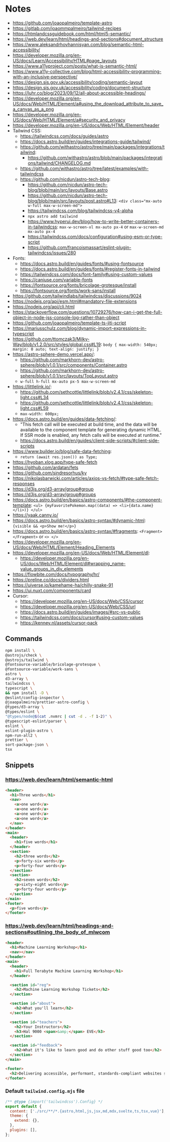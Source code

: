 # Notes

- https://github.com/joaopalmeiro/template-astro
- https://gitlab.com/joaommpalmeiro/tailwind-recipes
- https://htmlandcssguidebook.com/html/html5-semantic/
- https://web.dev/learn/html/headings-and-sections#document_structure
- https://www.aleksandrhovhannisyan.com/blog/semantic-html-accessibility/
- https://developer.mozilla.org/en-US/docs/Learn/Accessibility/HTML#page_layouts
- https://www.a11yproject.com/posts/what-is-semantic-html/
- https://www.a11y-collective.com/blog/html-accessibility-programming-with-an-inclusive-perspective/
- https://design.sis.gov.uk/accessibility/coding/semantic-layout
- https://design.sis.gov.uk/accessibility/coding/document-structure
- https://luhr.co/blog/2023/09/12/all-about-accessible-headings/
- https://developer.mozilla.org/en-US/docs/Web/HTML/Element/a#using_the_download_attribute_to_save_a_canvas_as_a_png
- https://developer.mozilla.org/en-US/docs/Web/HTML/Element/a#security_and_privacy
- https://developer.mozilla.org/en-US/docs/Web/HTML/Element/header
- Tailwind CSS:
  - https://tailwindcss.com/docs/guides/astro
  - https://docs.astro.build/en/guides/integrations-guide/tailwind/
  - https://github.com/withastro/astro/tree/main/packages/integrations/tailwind:
    - https://github.com/withastro/astro/blob/main/packages/integrations/tailwind/CHANGELOG.md
  - https://github.com/withastro/astro/tree/latest/examples/with-tailwindcss
  - https://github.com/nicdun/astro-tech-blog:
    - https://github.com/nicdun/astro-tech-blog/blob/main/src/layouts/Base.astro
    - https://github.com/nicdun/astro-tech-blog/blob/main/src/layouts/post.astro#L13: `<div class="mx-auto w-full max-w-screen-md">`
    - https://tailwindcss.com/blog/tailwindcss-v4-alpha
    - `npx astro add tailwind`
    - https://www.hyperui.dev/blog/how-to-write-better-containers-in-tailwindcss: `max-w-screen-xl mx-auto px-4` or `max-w-screen-md mx-auto px-4`
    - https://tailwindcss.com/docs/configuration#using-esm-or-type-script
    - https://github.com/francoismassart/eslint-plugin-tailwindcss/issues/280
- Fonts:
  - https://docs.astro.build/en/guides/fonts/#using-fontsource
  - https://docs.astro.build/en/guides/fonts/#register-fonts-in-tailwind
  - https://tailwindcss.com/docs/font-family#using-custom-values
  - https://caniuse.com/variable-fonts
  - https://fontsource.org/fonts/bricolage-grotesque/install
  - https://fontsource.org/fonts/work-sans/install
- https://github.com/tailwindlabs/tailwindcss/discussions/9024
- https://nodejs.org/api/esm.html#mandatory-file-extensions
- https://nodejs.org/api/cli.html
- https://stackoverflow.com/questions/10729276/how-can-i-get-the-full-object-in-node-jss-console-log-rather-than-object
- https://github.com/joaopalmeiro/template-ts-jiti-script
- https://mariusschulz.com/blog/dynamic-import-expressions-in-typescript
- https://github.com/ttomczak3/Milky-Way/blob/v1.2.0/src/styles/global.css#L19: `body { max-width: 540px; margin: 0 auto; text-align: justify; }`
- https://astro-sphere-demo.vercel.app/:
  - https://github.com/markhorn-dev/astro-sphere/blob/v1.0.1/src/components/Container.astro
  - https://github.com/markhorn-dev/astro-sphere/blob/v1.0.1/src/layouts/TopLayout.astro
  - `w-full h-full mx-auto px-5 max-w-screen-md`
- https://littlelink.io/:
  - https://github.com/sethcottle/littlelink/blob/v2.4.1/css/skeleton-light.css#L34
  - https://github.com/sethcottle/littlelink/blob/v2.4.1/css/skeleton-light.css#L59
  - `max-width: 600px;`
- https://docs.astro.build/en/guides/data-fetching/:
  - "This fetch call will be executed at build time, and the data will be available to the component template for generating dynamic HTML. If SSR mode is enabled, any fetch calls will be executed at runtime."
  - https://docs.astro.build/en/guides/client-side-scripts/#client-side-scripts
- https://www.builder.io/blog/safe-data-fetching:
  - `return (await res.json()) as Type;`
- https://hyoban.xlog.app/type-safe-fetch
- https://github.com/ardatan/fets
- https://github.com/sindresorhus/ky
- https://nikolasbarwicki.com/articles/axios-vs-fetch/#type-safe-fetch-responses
- https://d3js.org/d3-array/group#group
- https://d3js.org/d3-array/group#groups
- https://docs.astro.build/en/basics/astro-components/#the-component-template: `<ul> {myFavoritePokemon.map((data) => <li>{data.name}</li>)} </ul>`
- https://yaak.canny.io/
- https://docs.astro.build/en/basics/astro-syntax/#dynamic-html: `{visible && <p>Show me!</p>}`
- https://docs.astro.build/en/basics/astro-syntax/#fragments: `<Fragment> </Fragment>` or `<> </>`
- https://developer.mozilla.org/en-US/docs/Web/HTML/Element/Heading_Elements
- https://developer.mozilla.org/en-US/docs/Web/HTML/Element/dl:
  - https://developer.mozilla.org/en-US/docs/Web/HTML/Element/dl#wrapping_name-value_groups_in_div_elements
- https://flowbite.com/docs/typography/hr/
- https://preline.co/docs/dividers.html
- https://uiverse.io/kamehame-ha/chilly-snake-91
- https://ui.nuxt.com/components/card
- Cursor:
  - https://developer.mozilla.org/en-US/docs/Web/CSS/cursor
  - https://developer.mozilla.org/en-US/docs/Web/CSS/url
  - https://docs.astro.build/en/guides/images/#src-vs-public
  - https://tailwindcss.com/docs/cursor#using-custom-values
  - https://kenney.nl/assets/cursor-pack

## Commands

```bash
npm install \
@astrojs/check \
@astrojs/tailwind \
@fontsource-variable/bricolage-grotesque \
@fontsource-variable/work-sans \
astro \
d3-array \
tailwindcss \
typescript \
&& npm install -D \
@eslint/config-inspector \
@joaopalmeiro/prettier-astro-config \
@types/d3-array \
@types/eslint \
"@types/node@$(cat .nvmrc | cut -d . -f 1-2)" \
@typescript-eslint/parser \
eslint \
eslint-plugin-astro \
npm-run-all2 \
prettier \
sort-package-json \
tsx
```

## Snippets

### https://web.dev/learn/html/semantic-html

```html
<header>
  <h1>Three words</h1>
  <nav>
    <a>one word</a>
    <a>one word</a>
    <a>one word</a>
    <a>one word</a>
  </nav>
</header>
<main>
  <header>
    <h1>five words</h1>
  </header>
  <section>
    <h2>three words</h2>
    <p>forty-six words</p>
    <p>forty-four words</p>
  </section>
  <section>
    <h2>seven words</h2>
    <p>sixty-eight words</p>
    <p>forty-four words</p>
  </section>
</main>
<footer>
  <p>five words</p>
</footer>
```

### https://web.dev/learn/html/headings-and-sections#outlining_the_body_of_mlwcom

```html
<header>
  <h1>Machine Learning Workshop</h1>
  <nav></nav>
</header>
<main>
  <header>
    <h1>Full Terabyte Machine Learning Workshop</h1>
  </header>

  <section id="reg">
    <h2>Machine Learning Workshop Tickets</h2>
  </section>

  <section id="about">
    <h2>What you'll learn</h2>
  </section>

  <section id="teachers">
    <h2>Your Instructors</h2>
    <h3>Hal 9000 <span>&amp;</span> EVE</h3>
  </section>

  <section id="feedback">
    <h2>What it's like to learn good and do other stuff good too</h2>
  </section>
</main>

<footer>
  <h2>Delivering accessible, performant, standards-compliant websites since 1999.</h2>
</footer>
```

### Default `tailwind.config.mjs` file

```js
/** @type {import('tailwindcss').Config} */
export default {
  content: ['./src/**/*.{astro,html,js,jsx,md,mdx,svelte,ts,tsx,vue}'],
  theme: {
    extend: {},
  },
  plugins: [],
};
```
